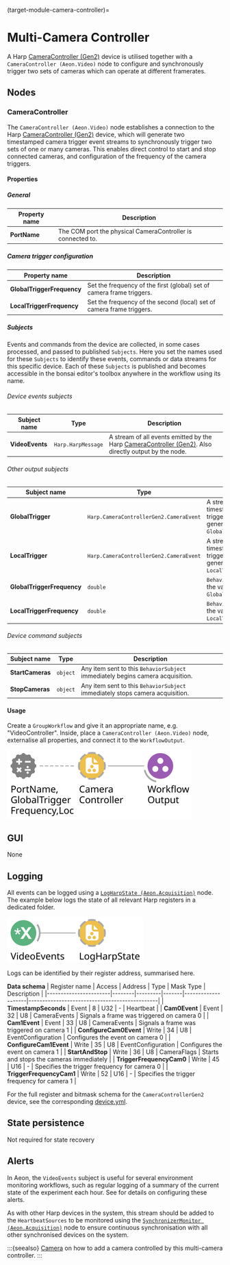 (target-module-camera-controller)=
# Multi-Camera Controller

A Harp [CameraController (Gen2)](https://github.com/harp-tech/device.cameracontrollergen2) device is utilised together with a `CameraController (Aeon.Video)` node to configure and synchronously trigger two sets of cameras which can operate at different framerates. 

## Nodes
### CameraController
The `CameraController (Aeon.Video)` node establishes a connection to the Harp [CameraController (Gen2)](https://github.com/harp-tech/device.cameracontrollergen2) device, which will generate two timestamped camera trigger event streams to synchronously trigger two sets of one or many cameras. 
This enables direct control to start and stop connected cameras, and configuration of the frequency of the camera triggers. 

#### Properties
##### General

| Property name | Description                                               |
|---------------|---------------------------------------------------------------|
| **PortName**  | The COM port the physical CameraController is connected to.   |

##### Camera trigger configuration

| Property name             | Description                                                |
|---------------------------|----------------------------------------------------------------|
| **GlobalTriggerFrequency** | Set the frequency of the first (global) set of camera frame triggers. |
| **LocalTriggerFrequency**  | Set the frequency of the second (local) set of camera frame triggers. |

##### Subjects
Events and commands from the device are collected, in some cases processed, and passed to published `Subjects`. 
Here you set the names used for these `Subjects` to identify these events, commands or data streams for this specific device. 
Each of these `Subjects` is published and becomes accessible in the bonsai editor's toolbox anywhere in the workflow using its name.

###### Device events subjects

| Subject name      | Type                           | Description                           |
|-------------------|------------------------------------|--------------------------------------------------------------------------------------------------------------------------|
| **VideoEvents**   | `Harp.HarpMessage`  | A stream of all events emitted by the Harp [CameraController (Gen2)](https://github.com/harp-tech/device.cameracontrollergen2). Also directly output by the node. |

###### Other output subjects

| Subject name            | Type                                     | Description                                                                                   |
|-------------------------|----------------------------------------------|---------------------------------------------------------------------------------------------------|
| **GlobalTrigger**       | `Harp.CameraControllerGen2.CameraEvent`      | A stream of timestamped camera trigger events generated at the `GlobalTriggerFrequency`.          |
| **LocalTrigger**        | `Harp.CameraControllerGen2.CameraEvent`      | A stream of timestamped camera trigger events generated at the `LocalTriggerFrequency`.           |
| **GlobalTriggerFrequency** | `double`                                 | `BehaviorSubject` to store the value of `GlobalTriggerFrequency`.                                 |
| **LocalTriggerFrequency**  | `double`                                 | `BehaviorSubject` to store the value of `LocalTriggerFrequency`.                                  |

###### Device command subjects

| Subject name      | Type    | Description                                                                     |
|-------------------|-------------|------------------------------------------------------------------------------------|
| **StartCameras**  | `object`    | Any item sent to this `BehaviorSubject` immediately begins camera  acquisition.    |
| **StopCameras**   | `object`    | Any item sent to this `BehaviorSubject` immediately stops camera acquisition.      |

#### Usage
Create a `GroupWorkflow` and give it an appropriate name, e.g. "VideoController". 
Inside, place a `CameraController (Aeon.Video)` node, externalise all properties, and connect it to the `WorkflowOutput`.

![Aeon.Acquisition.CameraController](../../workflows/videoController.svg)

## GUI
None

## Logging
All events can be logged using a [`LogHarpState (Aeon.Acquisition)`](target-node-logharpstate) node.
The example below logs the state of all relevant Harp registers in a dedicated folder. 

![Aeon.Acquisition.LogHarpState](../../workflows/logVideoEvents.svg)

Logs can be identified by their register address, summarised here.

**Data schema**
| Register name         | Access | Address | Type  | Mask Type          | Description                                   |
|-----------------------|--------|---------|-------|--------------------|-----------------------------------------------|
| **TimestampSeconds**      | Event  | 8       | U32   | -                  | Heartbeat                                     |
| **Cam0Event**             | Event  | 32      | U8    | CameraEvents       | Signals a frame was triggered on camera 0     |
| **Cam1Event**             | Event  | 33      | U8    | CameraEvents       | Signals a frame was triggered on camera 1     |
| **ConfigureCam0Event**    | Write  | 34      | U8    | EventConfiguration | Configures the event on camera 0              |
| **ConfigureCam1Event**    | Write  | 35      | U8    | EventConfiguration | Configures the event on camera 1              |
| **StartAndStop**          | Write  | 36      | U8    | CameraFlags        | Starts and stops the cameras immediately      |
| **TriggerFrequencyCam0**  | Write  | 45      | U16   | -                  | Specifies the trigger frequency for camera 0  |
| **TriggerFrequencyCam1**  | Write  | 52      | U16   | -                  | Specifies the trigger frequency for camera 1  |

For the full register and bitmask schema for the `CameraControllerGen2` device, see the corresponding [device.yml](https://github.com/harp-tech/device.cameracontrollergen2/blob/main/device.yml). 

## State persistence
Not required for state recovery

## Alerts
<!-- example mentions logging, not alerts -->
In Aeon, the `VideoEvents` subject is useful for several environment monitoring workflows, such as regular logging of a summary of the current state of the experiment each hour. See [](target-module-alerts) for details on configuring these alerts.

As with other Harp devices in the system, this stream should be added to the `HeartbeatSources` to be monitored using the [`SynchronizerMonitor (Aeon.Acquisition)`](target-node-synchronizermonitor) node to ensure continuous synchronisation with all other synchronised devices on the system. 

:::{seealso}
[Camera](target-module-camera) on how to add a camera controlled by this multi-camera controller.
:::